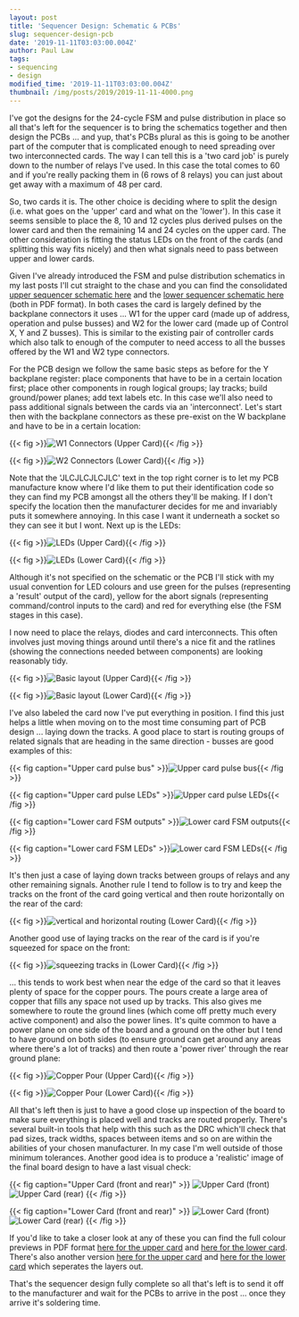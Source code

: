 ```yaml
---
layout: post
title: 'Sequencer Design: Schematic & PCBs'
slug: sequencer-design-pcb
date: '2019-11-11T03:03:00.004Z'
author: Paul Law
tags:
- sequencing
- design
modified_time: '2019-11-11T03:03:00.004Z'
thumbnail: /img/posts/2019/2019-11-11-4000.png
---
```


I've got the designs for the 24-cycle FSM and pulse distribution in place so all that's left for the sequencer is to bring
the schematics together and then design the PCBs ... and yup, that's PCBs plural as this is going to be another part of the
computer that is complicated enough to need spreading over two interconnected cards. The way I can tell this is a 'two card
job' is purely down to the number of relays I've used. In this case the total comes to 60 and if you're really packing
them in (6 rows of 8 relays) you can just about get away with a maximum of 48 per card.

So, two cards it is. The other choice is deciding where to split the design (i.e. what goes on the 'upper' card and what on
the 'lower'). In this case it seems sensible to place the 8, 10 and 12 cycles plus derived pulses on the lower card and
then the remaining 14 and 24 cycles on the upper card. The other consideration is fitting the status LEDs on the front of
the cards (and splitting this way fits nicely) and then what signals need to pass between upper and lower cards.

Given I've already introduced the FSM and pulse distribution schematics in my last posts I'll cut straight to the chase and
you can find the consolidated [upper sequencer schematic here](/pdf/sequencer-hi.pdf) and the
[lower sequencer schematic here](/pdf/sequencer-lo.pdf) (both in PDF format). In both cases the card is largely
defined by the backplane connectors it uses ... W1 for the upper card (made up of address, operation and pulse busses) and W2
for the lower card (made up of Control X, Y and Z busses). This is similar to the existing pair of controller cards which also
talk to enough of the computer to need access to all the busses offered by the W1 and W2 type connectors.

For the PCB design we follow the same basic steps as before for the Y backplane register: place components that have to be in
a certain location first; place other components in rough logical groups; lay tracks; build ground/power planes; add text
labels etc. In this case we'll also need to pass additional signals between the cards via an 'interconnect'. Let's start then
with the backplane connectors as these pre-exist on the W backplane and have to be in a certain location:

{{< fig >}}![W1 Connectors (Upper Card)](/img/posts/2019/2019-11-11-0000.png){{< /fig >}}

{{< fig >}}![W2 Connectors (Lower Card)](/img/posts/2019/2019-11-11-0001.png){{< /fig >}}

Note that the 'JLCJLCJLCJLC' text in the top right corner is to let my PCB manufacture know where I'd like them to put their
identification code so they can find my PCB amongst all the others they'll be making. If I don't specify the location then the
manufacturer decides for me and invariably puts it somewhere annoying. In this case I want it underneath a socket so they
can see it but I wont. Next up is the LEDs:

{{< fig >}}![LEDs (Upper Card)](/img/posts/2019/2019-11-11-0002.png){{< /fig >}}

{{< fig >}}![LEDs (Lower Card)](/img/posts/2019/2019-11-11-0003.png){{< /fig >}}

Although it's not specified on the schematic or the PCB I'll stick with my usual convention for LED colours and use
green for the pulses (representing a 'result' output of the card), yellow for the abort signals (representing command/control
inputs to the card) and red for everything else (the FSM stages in this case).

I now need to place the relays, diodes and card interconnects. This often involves just moving things around until there's a
nice fit and the ratlines (showing the connections needed between components) are looking reasonably tidy.

{{< fig >}}![Basic layout (Upper Card)](/img/posts/2019/2019-11-11-0004.png){{< /fig >}}

{{< fig >}}![Basic layout (Lower Card)](/img/posts/2019/2019-11-11-0005.png){{< /fig >}}

I've also labeled the card now I've put everything in position. I find this just helps a little when moving
on to the most time consuming part of PCB design ... laying down the tracks. A good place to start is routing groups of
related signals that are heading in the same direction - busses are good examples of this:

{{< fig caption="Upper card pulse bus" >}}![Upper card pulse bus](/img/posts/2019/2019-11-11-0006.png){{< /fig >}}

{{< fig caption="Upper card pulse LEDs" >}}![Upper card pulse LEDs](/img/posts/2019/2019-11-11-0007.png){{< /fig >}}

{{< fig caption="Lower card FSM outputs" >}}![Lower card FSM outputs](/img/posts/2019/2019-11-11-0008.png){{< /fig >}}

{{< fig caption="Lower card FSM LEDs" >}}![Lower card FSM LEDs](/img/posts/2019/2019-11-11-0009.png){{< /fig >}}

It's then just a case of laying down tracks between groups of relays and any other remaining signals. Another rule I tend to
follow is to try and keep the tracks on the front of the card going vertical and then route horizontally on the rear of the
card:

{{< fig >}}![vertical and horizontal routing (Lower Card)](/img/posts/2019/2019-11-11-0010.png){{< /fig >}}

Another good use of laying tracks on the rear of the card is if you're squeezed for space on the front:

{{< fig >}}![squeezing tracks in (Lower Card)](/img/posts/2019/2019-11-11-0011.png){{< /fig >}}

... this tends to work best when near the edge of the card so that it leaves plenty of space for the copper pours. The pours
create a large area of copper that fills any space not used up by tracks. This also gives me somewhere to route the ground
lines (which come off pretty much every active component) and also the power lines. It's quite common to have a power plane
on one side of the board and a ground on the other but I tend to have ground on both sides (to ensure ground can get around
any areas where there's a lot of tracks) and then route a 'power river' through the rear ground plane:

{{< fig >}}![Copper Pour (Upper Card)](/img/posts/2019/2019-11-11-0012.png){{< /fig >}}

{{< fig >}}![Copper Pour (Lower Card)](/img/posts/2019/2019-11-11-0013.png){{< /fig >}}

All that's left then is just to have a good close up inspection of the board to make sure everything is placed well and
tracks are routed properly. There's several built-in tools that help with this such as the DRC which'll check that pad sizes,
track widths, spaces between items and so on are within the abilities of your chosen manufacturer. In my case I'm well outside
of those minimum tolerances. Another good idea is to produce a 'realistic' image of the final board design to have a last
visual check:

{{< fig caption="Upper Card (front and rear)" >}}
![Upper Card (front)](/img/posts/2019/2019-11-11-0014.png)
![Upper Card (rear)](/img/posts/2019/2019-11-11-0015.png)
{{< /fig >}}

{{< fig caption="Lower Card (front and rear)" >}}
![Lower Card (front)](/img/posts/2019/2019-11-11-0016.png)
![Lower Card (rear)](/img/posts/2019/2019-11-11-0017.png)
{{< /fig >}}

If you'd like to take a closer look at any of these you can find the full colour previews in PDF format
[here for the upper card](/pdf/sequencer-hi-pcbp.pdf) and [here for the lower card](/pdf/sequencer-lo-pcbp.pdf).
There's also another version [here for the upper card](/pdf/sequencer-hi-pcb.pdf) and
[here for the lower card](/pdf/sequencer-lo-pcb.pdf) which seperates the layers out.

That's the sequencer design fully complete so all that's left is to send it off to the manufacturer and wait for the
PCBs to arrive in the post ... once they arrive it's soldering time.

